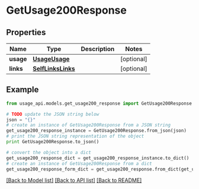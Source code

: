 # GetUsage200Response


## Properties
Name | Type | Description | Notes
------------ | ------------- | ------------- | -------------
**usage** | [**UsageUsage**](UsageUsage.md) |  | [optional] 
**links** | [**SelfLinksLinks**](SelfLinksLinks.md) |  | [optional] 

## Example

```python
from usage_api.models.get_usage200_response import GetUsage200Response

# TODO update the JSON string below
json = "{}"
# create an instance of GetUsage200Response from a JSON string
get_usage200_response_instance = GetUsage200Response.from_json(json)
# print the JSON string representation of the object
print GetUsage200Response.to_json()

# convert the object into a dict
get_usage200_response_dict = get_usage200_response_instance.to_dict()
# create an instance of GetUsage200Response from a dict
get_usage200_response_form_dict = get_usage200_response.from_dict(get_usage200_response_dict)
```
[[Back to Model list]](../README.md#documentation-for-models) [[Back to API list]](../README.md#documentation-for-api-endpoints) [[Back to README]](../README.md)


